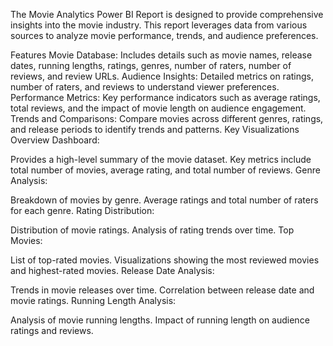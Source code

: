 The Movie Analytics Power BI Report is designed to provide comprehensive insights into the movie industry. This report leverages data from various sources to analyze movie performance, trends, and audience preferences.

Features
Movie Database: Includes details such as movie names, release dates, running lengths, ratings, genres, number of raters, number of reviews, and review URLs.
Audience Insights: Detailed metrics on ratings, number of raters, and reviews to understand viewer preferences.
Performance Metrics: Key performance indicators such as average ratings, total reviews, and the impact of movie length on audience engagement.
Trends and Comparisons: Compare movies across different genres, ratings, and release periods to identify trends and patterns.
Key Visualizations
Overview Dashboard:

Provides a high-level summary of the movie dataset.
Key metrics include total number of movies, average rating, and total number of reviews.
Genre Analysis:

Breakdown of movies by genre.
Average ratings and total number of raters for each genre.
Rating Distribution:

Distribution of movie ratings.
Analysis of rating trends over time.
Top Movies:

List of top-rated movies.
Visualizations showing the most reviewed movies and highest-rated movies.
Release Date Analysis:

Trends in movie releases over time.
Correlation between release date and movie ratings.
Running Length Analysis:

Analysis of movie running lengths.
Impact of running length on audience ratings and reviews.
